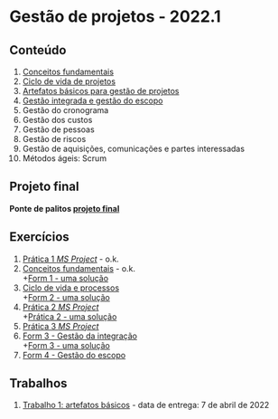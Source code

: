 # Gestão de projetos - 2022.1

## Conteúdo
1. [Conceitos fundamentais](pjto_aulas/pjto_1.pdf)
2. [Ciclo de vida de projetos](pjto_aulas/pjto_2.pdf)
3. [Artefatos básicos para gestão de projetos](pjto_aulas/pjto_3.pdf)
4. [Gestão integrada e gestão do escopo](pjto_aulas/pjto_4.pdf)
5. Gestão do cronograma
6. Gestão dos custos
7. Gestão de pessoas
8. Gestão de riscos
9. Gestão de aquisições, comunicações e partes interessadas
10. Métodos ágeis: Scrum

## Projeto final
**Ponte de palitos [projeto final](pjto_projeto_final.pdf)**

## Exercícios

1. [Prática 1 *MS Project*](pjto_aulas/pratica1_msproject.md) - o.k.
2. [Conceitos fundamentais](https://forms.gle/o837NnA29qcVmz796) - o.k.  
+[Form 1 - uma solução](pjto_aulas/Form_conceitos_iniciais.pdf)
3. [Ciclo de vida e processos](https://forms.gle/xryaYDTNHqzEX9a47)  
+[Form 2 - uma solução](pjto_aulas/Form_ciclo_de_vida.pdf)
4. [Prática 2 *MS Project*](pjto_aulas/pratica2_msproject.md)  
+[Prática 2 - uma solução](pjto_aulas/pjto_pratica2.mpp)
5. [Prática 3 *MS Project*](pjto_aulas/pratica3_msproject.md)
6. [Form 3 - Gestão da integração](https://forms.gle/HUC4BxwVMno2wAhp8)  
+[Form 3 - uma solução](pjto_aulas/Form_integracao.pdf) 
7. [Form 4 - Gestão do escopo](https://forms.gle/KoYKn6p4CHtsnPZU9)

## Trabalhos

1. [Trabalho 1: artefatos básicos](pjto_aulas/pjto_trabalho_1.pdf) - data de entrega: 7 de abril de 2022
